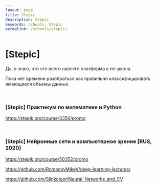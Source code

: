 ```yaml
---
layout: page
title: Stepic
description: Stepic
keywords: schools, Stepic
permalink: /schools/stepic/
---
```


# [Stepic]

Да, я знаю, что это всего навсего платформа а не школа.

Пока нет времени разобраться как правильно классифицировать имеющиеся объемы данных.

<br/>

### [Stepic] Практикум по математике и Python

https://stepik.org/course/3356/promo

<br/>

### [Stepic] Нейронные сети и компьютерное зрение [RUS, 2020]

https://stepik.org/course/50352/promo

https://github.com/RomanovMikeV/deep-learning-lectures/

https://github.com/SlinkoIgor/Neural_Networks_and_CV
